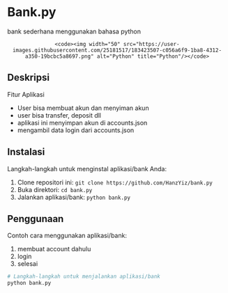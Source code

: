 # Bank.py

bank sederhana menggunakan bahasa python <div align="center">

	<code><img width="50" src="https://user-images.githubusercontent.com/25181517/183423507-c056a6f9-1ba8-4312-a350-19bcbc5a8697.png" alt="Python" title="Python"/></code>

</div>

## Deskripsi
  Fitur Aplikasi
  - User bisa membuat akun dan menyiman akun
  - user bisa transfer, deposit dll
  - aplikasi ini menyimpan akun di accounts.json
  - mengambil data login dari accounts.json

## Instalasi

Langkah-langkah untuk menginstal aplikasi/bank Anda:

1. Clone repositori ini: `git clone https://github.com/HanzYiz/bank.py`
2. Buka direktori: `cd bank.py`
3. Jalankan aplikasi/bank: `python bank.py`


## Penggunaan

Contoh cara menggunakan aplikasi/bank:
1. membuat account dahulu
2. login
3. selesai

```bash
# Langkah-langkah untuk menjalankan aplikasi/bank
python bank.py
